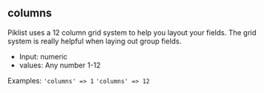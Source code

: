 ## columns

Piklist uses a 12 column grid system to help you layout your fields. The grid system is really helpful when laying out group fields.

* Input:  numeric
* values:  Any number 1-12

Examples:
`'columns' => 1`
`'columns' => 12`
